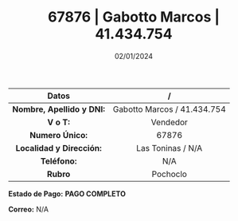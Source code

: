 ﻿---
title: 67876 | Gabotto Marcos | 41.434.754
date: 02/01/2024
draft: false
tags: ['toninas', 'vendedor', 'pochoclo']
---

|          **Datos**          |  /  |
|:---------------------------:|:---:|
| **Nombre, Apellido y DNI:** | Gabotto Marcos / 41.434.754 |
|          **V o T:**         | Vendedor |
|      **Numero Único:**      | 67876 |
|  **Localidad y Dirección:** | Las Toninas / N/A |
|        **Teléfono:**        | N/A |
|          **Rubro**          | Pochoclo |

**Estado de Pago:** **PAGO COMPLETO**

**Correo:** N/A
